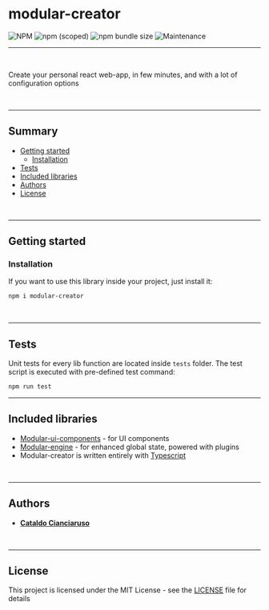 # modular-creator

![NPM](https://img.shields.io/npm/l/modular-creator?label=License&style=for-the-badge)
![npm (scoped)](https://img.shields.io/npm/v/modular-creator?color=orange%20&label=Latest%20version&style=for-the-badge&logo=npm)
![npm bundle size](https://img.shields.io/bundlephobia/min/modular-creator?label=Package%20size&style=for-the-badge)
![Maintenance](https://img.shields.io/maintenance/yes/2025?label=Maintained&style=for-the-badge)

---

<br>

Create your personal react web-app, in few minutes, and with a lot of configuration options

<br>

---

## Summary

- [Getting started](#getting-started)
  - [Installation](#installation)
- [Tests](#tests)
- [Included libraries](#included-libraries)
- [Authors](#authors)
- [License](#license)

<br>

---

## Getting started

### Installation

If you want to use this library inside your project, just install it:

```sh
npm i modular-creator
```

<br>

---

## Tests

Unit tests for every lib function are located inside `tests` folder. The test script is executed with pre-defined test command:

```sh
npm run test
```

---

## Included libraries

- [Modular-ui-components](https://github.com/CianciarusoCataldo/modular-ui-components) - for UI components
- [Modular-engine](https://github.com/CianciarusoCataldo/modular-engine) - for enhanced global state, powered with plugins
- Modular-creator is written entirely with [Typescript](https://www.typescriptlang.org/)

<br>

---

## Authors

- [**Cataldo Cianciaruso**](https://github.com/CianciarusoCataldo)

<br>

---

## License

This project is licensed under the MIT License - see the [LICENSE](LICENSE) file for details
